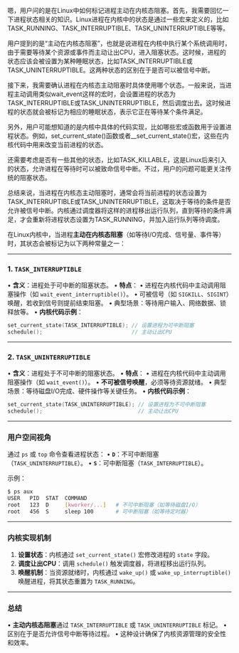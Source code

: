 嗯，用户问的是在Linux中如何标记进程主动在内核态阻塞。首先，我需要回忆一下进程状态相关的知识。Linux进程在内核中的状态是通过一些宏来定义的，比如TASK_RUNNING、TASK_INTERRUPTIBLE、TASK_UNINTERRUPTIBLE等等。

用户提到的是“主动在内核态阻塞”，也就是说进程在内核中执行某个系统调用时，由于需要等待某个资源或事件而主动让出CPU，进入阻塞状态。这时候，进程的状态应该会被设置为某种睡眠状态，比如TASK_INTERRUPTIBLE或TASK_UNINTERRUPTIBLE。这两种状态的区别在于是否可以被信号中断。

接下来，我需要确认进程在内核态主动阻塞时具体使用哪个状态。一般来说，当进程主动调用类似wait_event这样的宏时，会设置进程的状态为TASK_INTERRUPTIBLE或TASK_UNINTERRUPTIBLE，然后调度出去。这时候进程的状态就会被标记为相应的睡眠状态，表示它正在等待某个条件满足。

另外，用户可能想知道的是内核中具体的代码实现，比如哪些宏或函数用于设置进程状态。例如，set_current_state()函数或者__set_current_state()宏，这些在内核代码中用来改变当前进程的状态。

还需要考虑是否有一些其他的状态，比如TASK_KILLABLE，这是Linux后来引入的状态，允许进程在等待时可以被致命信号中断。不过，用户的问题可能更关注传统的阻塞状态。

总结来说，当进程在内核态主动阻塞时，通常会将当前进程的状态设置为TASK_INTERRUPTIBLE或TASK_UNINTERRUPTIBLE，这取决于等待的条件是否允许被信号中断。内核通过调度器将这样的进程移出运行队列，直到等待的条件满足，才会重新将进程状态设置为TASK_RUNNING，并加入运行队列等待调度。




在Linux内核中，当进程**主动在内核态阻塞**（如等待I/O完成、信号量、事件等）时，其状态会被标记为以下两种常量之一：

---

### **1. `TASK_INTERRUPTIBLE`**
• **含义**：进程处于可中断的阻塞状态。
• **特点**：
  • 进程在内核代码中主动调用阻塞操作（如 `wait_event_interruptible()`）。
  • 可被信号（如 `SIGKILL`、`SIGINT`）唤醒，若收到信号则提前结束阻塞。
  • 典型场景：等待用户输入、网络数据、锁释放等。
• **内核代码示例**：
  ```c
  set_current_state(TASK_INTERRUPTIBLE); // 设置进程为可中断阻塞
  schedule();                            // 主动让出CPU
  ```

---

### **2. `TASK_UNINTERRUPTIBLE`**
• **含义**：进程处于不可中断的阻塞状态。
• **特点**：
  • 进程在内核代码中主动调用阻塞操作（如 `wait_event()`）。
  • **不可被信号唤醒**，必须等待资源就绪。
  • 典型场景：等待磁盘I/O完成、硬件操作等关键任务。
• **内核代码示例**：
  ```c
  set_current_state(TASK_UNINTERRUPTIBLE); // 设置进程为不可中断阻塞
  schedule();                              // 主动让出CPU
  ```

---

### **用户空间视角**
通过 `ps` 或 `top` 命令查看进程状态：
• **`D`**：不可中断阻塞（`TASK_UNINTERRUPTIBLE`）。
• **`S`**：可中断阻塞（`TASK_INTERRUPTIBLE`）。

示例：
```bash
$ ps aux
USER   PID  STAT  COMMAND
root   123  D     [kworker/...]   # 不可中断阻塞（如等待磁盘I/O）
root   456  S     sleep 100       # 可中断阻塞（如等待定时器）
```

---

### **内核实现机制**
1. **设置状态**：内核通过 `set_current_state()` 宏修改进程的 `state` 字段。
2. **调度让出CPU**：调用 `schedule()` 触发调度器，将进程移出运行队列。
3. **唤醒机制**：当资源就绪时，内核通过 `wake_up()` 或 `wake_up_interruptible()` 唤醒进程，将其状态重置为 `TASK_RUNNING`。

---

### **总结**
• **主动内核态阻塞**通过 `TASK_INTERRUPTIBLE` 或 `TASK_UNINTERRUPTIBLE` 标记。
• 区别在于是否允许信号中断等待过程。
• 这种设计确保了内核资源管理的安全性和效率。